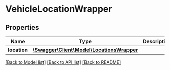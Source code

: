 # VehicleLocationWrapper

## Properties
Name | Type | Description | Notes
------------ | ------------- | ------------- | -------------
**location** | [**\Swagger\Client\Model\LocationsWrapper**](LocationsWrapper.md) |  | [optional] 

[[Back to Model list]](../README.md#documentation-for-models) [[Back to API list]](../README.md#documentation-for-api-endpoints) [[Back to README]](../README.md)


